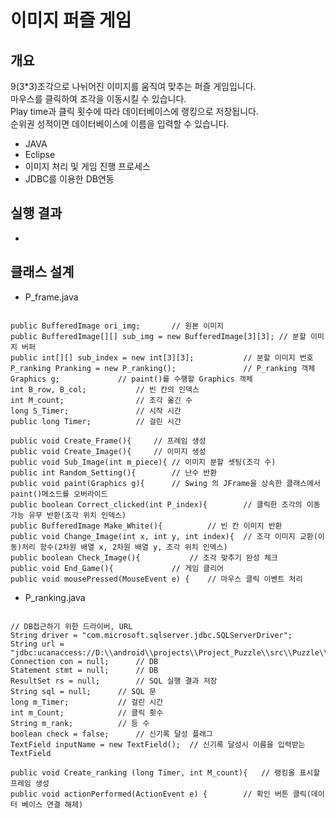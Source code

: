 # 이미지 퍼즐 게임

개요
-------------
9(3*3)조각으로 나뉘어진 이미지를 움직여 맞추는 퍼즐 게임입니다.  
마우스를 클릭하여 조각을 이동시킬 수 있습니다.  
Play time과 클릭 횟수에 따라 데이터베이스에 랭킹으로 저장됩니다.  
순위권 성적이면 데이터베이스에 이름을 입력할 수 있습니다.

+ JAVA
+ Eclipse
+ 이미지 처리 및 게임 진행 프로세스
+ JDBC를 이용한 DB연동 

실행 결과
-------------
+
<p>
  </p>


클래스 설계
-------------
+ P_frame.java
<pre><code>
public BufferedImage ori_img;		// 원본 이미지
public BufferedImage[][] sub_img = new BufferedImage[3][3];	// 분할 이미지 버퍼
public int[][] sub_index = new int[3][3];			// 분할 이미지 번호
P_ranking Pranking = new P_ranking();				// P_ranking 객체
Graphics g;				// paint()를 수행할 Graphics 객체	
int B_row, B_col;			// 빈 칸의 인덱스 
int M_count;				// 조각 옮긴 수
long S_Timer;				// 시작 시간
public long Timer;			// 걸린 시간

public void Create_Frame(){		// 프레임 생성
public void Create_Image(){		// 이미지 생성
public void Sub_Image(int m_piece){	// 이미지 분할 셋팅(조각 수)
public int Random_Setting(){		// 난수 반환
public void paint(Graphics g){		// Swing 의 JFrame을 상속한 클래스에서 paint()메소드를 오버라이드
public boolean Correct_clicked(int P_index){		// 클릭한 조각의 이동 가능 유무 반환(조각 위치 인덱스)
public BufferedImage Make_White(){			// 빈 칸 이미지 반환
public void Change_Image(int x, int y, int index){	// 조각 이미지 교환(이동)처리 함수(2차원 배열 x, 2차원 배열 y, 조각 위치 인덱스)
public boolean Check_Image(){			// 조각 맞추기 완성 체크
public void End_Game(){				// 게임 클리어
public void mousePressed(MouseEvent e) {	// 마우스 클릭 이벤트 처리
</code></pre>

+ P_ranking.java
<pre><code>
// DB접근하기 위한 드라이버, URL
String driver = "com.microsoft.sqlserver.jdbc.SQLServerDriver";
String url = "jdbc:ucanaccess://D:\\android\\projects\\Project_Puzzle\\src\\Puzzle\\RankingDB.accdb";
Connection con = null;		// DB
Statement stmt = null;		// DB
ResultSet rs = null;		// SQL 실행 결과 저장
String sql = null;		// SQL 문
long m_Timer;			// 걸린 시간
int m_Count;			// 클릭 횟수
String m_rank;			// 등 수 
boolean check = false;		// 신기록 달성 플래그
TextField inputName = new TextField();	// 신기록 달성시 이름을 입력받는 TextField

public void Create_ranking (long Timer, int M_count){	// 랭킹을 표시할 프레임 생성
public void actionPerformed(ActionEvent e) {		// 확인 버튼 클릭(데이터 베이스 연결 해제)
</code></pre>
